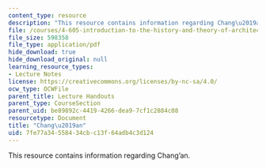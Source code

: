 ```yaml
---
content_type: resource
description: "This resource contains information regarding Chang\u2019an."
file: /courses/4-605-introduction-to-the-history-and-theory-of-architecture-spring-2012/7fe77a34558434cbc13f64adb4c3d124_MIT4_605S12_lec12.pdf
file_size: 598358
file_type: application/pdf
hide_download: true
hide_download_original: null
learning_resource_types:
- Lecture Notes
license: https://creativecommons.org/licenses/by-nc-sa/4.0/
ocw_type: OCWFile
parent_title: Lecture Handouts
parent_type: CourseSection
parent_uid: be89892c-4419-4266-dea9-7cf1c2884c08
resourcetype: Document
title: "Chang\u2019an"
uid: 7fe77a34-5584-34cb-c13f-64adb4c3d124
---
```

This resource contains information regarding Chang’an.
